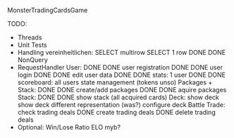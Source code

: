 MonsterTradingCardsGame

TODO:
- Threads
- Unit Tests
- Handling vereinheitlichen:
    SELECT multirow 
    SELECT 1 row
    DONE DONE NonQuery  
- RequestHandler
    User:
        DONE DONE user registration
        DONE DONE user login
        DONE DONE edit user data
        DONE DONE stats: 1 user
        DONE DONE scoreboard: all users
        state management (tokens unso)
    Packages + Stack:
        DONE DONE create/add packages
        DONE DONE aquire packages
    Stack:
        DONE DONE show stack (all acquired cards)
    Deck:
        show deck
        show deck different representation (was?)
        configure deck
    Battle
    Trade:
        check trading deals
        DONE create trading deals
        DONE delete trading deals
- Optional:
    Win/Lose Ratio
    ELO myb?